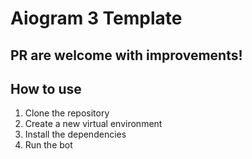 # Aiogram 3 Template

## PR are welcome with improvements!

## How to use

1. Clone the repository
2. Create a new virtual environment
3. Install the dependencies
4. Run the bot
